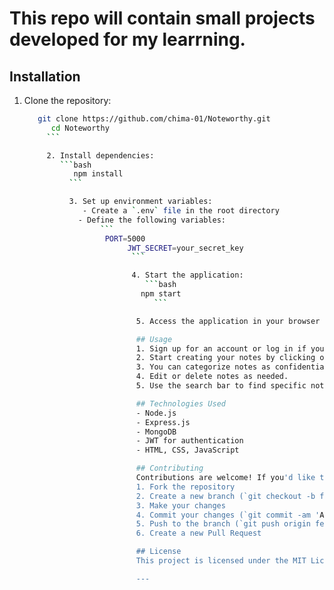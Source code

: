 # This repo will contain small projects developed for my learrning.

## Installation
1. Clone the repository:
   ```bash
      git clone https://github.com/chima-01/Noteworthy.git
         cd Noteworthy
	    ```

	    2. Install dependencies:
	       ```bash
	          npm install
		     ```

		     3. Set up environment variables:
		        - Create a `.env` file in the root directory
			   - Define the following variables:
			        ```
				     PORT=5000
				          JWT_SECRET=your_secret_key
					       ```

					       4. Start the application:
					          ```bash
						     npm start
						        ```

							5. Access the application in your browser at `http://localhost:5000`

							## Usage
							1. Sign up for an account or log in if you already have one.
							2. Start creating your notes by clicking on the "New Note" button.
							3. You can categorize notes as confidential by selecting the confidential option.
							4. Edit or delete notes as needed.
							5. Use the search bar to find specific notes quickly.

							## Technologies Used
							- Node.js
							- Express.js
							- MongoDB
							- JWT for authentication
							- HTML, CSS, JavaScript

							## Contributing
							Contributions are welcome! If you'd like to contribute to this project, please follow these steps:
							1. Fork the repository
							2. Create a new branch (`git checkout -b feature`)
							3. Make your changes
							4. Commit your changes (`git commit -am 'Add new feature'`)
							5. Push to the branch (`git push origin feature`)
							6. Create a new Pull Request

							## License
							This project is licensed under the MIT License - see the [LICENSE](LICENSE) file for details.

							---
